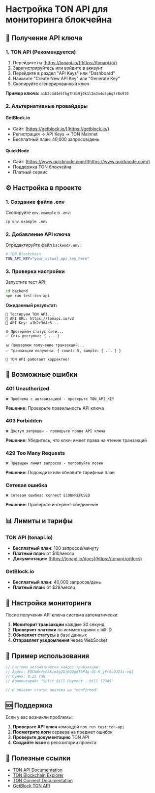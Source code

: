 # Настройка TON API для мониторинга блокчейна

## 🔑 Получение API ключа

### 1. **TON API (Рекомендуется)**

1. Перейдите на [https://tonapi.io/](https://tonapi.io/)
2. Зарегистрируйтесь или войдите в аккаунт
3. Перейдите в раздел "API Keys" или "Dashboard"
4. Нажмите "Create New API Key" или "Generate Key"
5. Скопируйте сгенерированный ключ

**Пример ключа:** `a1b2c3d4e5f6g7h8i9j0k1l2m3n4o5p6q7r8s9t0`

### 2. **Альтернативные провайдеры**

#### **GetBlock.io**
- Сайт: [https://getblock.io/](https://getblock.io/)
- Регистрация → API Keys → TON Mainnet
- Бесплатный план: 40,000 запросов/день

#### **QuickNode**
- Сайт: [https://www.quicknode.com/](https://www.quicknode.com/)
- Поддержка TON блокчейна
- Платный сервис

## ⚙️ Настройка в проекте

### 1. **Создание файла .env**

Скопируйте `env.example` в `.env`:

```bash
cp env.example .env
```

### 2. **Добавление API ключа**

Отредактируйте файл `backend/.env`:

```bash
# TON Blockchain
TON_API_KEY="your_actual_api_key_here"
```

### 3. **Проверка настройки**

Запустите тест API:

```bash
cd backend
npm run test:ton-api
```

**Ожидаемый результат:**
```
🔑 Тестируем TON API...
📡 API URL: https://tonapi.io/v2
🔐 API Key: a1b2c3d4e5...

🌐 Проверяем статус сети...
✅ Сеть доступна: { ... }

📊 Проверяем получение транзакций...
✅ Транзакции получены: { count: 5, sample: { ... } }

🎉 TON API работает корректно!
```

## 🚨 Возможные ошибки

### **401 Unauthorized**
```
❌ Проблема с авторизацией - проверьте TON_API_KEY
```
**Решение:** Проверьте правильность API ключа

### **403 Forbidden**
```
❌ Доступ запрещен - проверьте права API ключа
```
**Решение:** Убедитесь, что ключ имеет права на чтение транзакций

### **429 Too Many Requests**
```
❌ Превышен лимит запросов - попробуйте позже
```
**Решение:** Подождите или обновите тарифный план

### **Сетевая ошибка**
```
❌ Сетевая ошибка: connect ECONNREFUSED
```
**Решение:** Проверьте интернет-соединение

## 📊 Лимиты и тарифы

### **TON API (tonapi.io)**
- **Бесплатный план:** 100 запросов/минуту
- **Платный план:** от $10/месяц
- **Документация:** [https://tonapi.io/docs](https://tonapi.io/docs)

### **GetBlock.io**
- **Бесплатный план:** 40,000 запросов/день
- **Платный план:** от $29/месяц

## 🔧 Настройка мониторинга

После получения API ключа система автоматически:

1. **Мониторит транзакции** каждые 30 секунд
2. **Проверяет платежи** по комментариям с bill ID
3. **Обновляет статусы** в базе данных
4. **Отправляет уведомления** через WebSocket

## 📝 Пример использования

```typescript
// Система автоматически найдет транзакцию:
// Адрес: EQCkWxfyhAkim3g2DjKQQg8T5P4g-Q1-K_jErGcDJZ4i-vqI
// Сумма: 0.25 TON
// Комментарий: "Split Bill Payment - bill_12345"

// И обновит статус платежа на "confirmed"
```

## 🆘 Поддержка

Если у вас возникли проблемы:

1. **Проверьте API ключ** командой `npm run test:ton-api`
2. **Посмотрите логи** сервера на предмет ошибок
3. **Проверьте документацию** TON API
4. **Создайте issue** в репозитории проекта

## 🔗 Полезные ссылки

- [TON API Documentation](https://tonapi.io/docs)
- [TON Blockchain Explorer](https://tonscan.org/)
- [TON Connect Documentation](https://docs.ton.org/develop/dapps/ton-connect/overview)
- [GetBlock TON API](https://getblock.io/docs/ton/)
